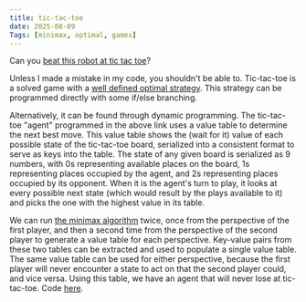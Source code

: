 ```yaml
---
title: tic-tac-toe
date: 2025-08-09
Tags: [minimax, optimal, games]
---
```


Can you [beat this robot at tic tac toe](https://jamesgadoury.github.io/tic-tac-toe/)?

Unless I made a mistake in my code, you shouldn't be able to.
Tic-tac-toe is a solved game with a [well defined optimal strategy](https://en.wikipedia.org/wiki/Tic-tac-toe#Strategy).
This strategy can be programmed directly with some if/else branching. 

Alternatively, it can be found through dynamic programming. The tic-tac-toe "agent" programmed
in the above link uses a value table to determine the next best move. This value table
shows the (wait for it) value of each possible state of the tic-tac-toe board, serialized into a
consistent format to serve as keys into the table. The state of any given board is serialized
as 9 numbers, with 0s representing available places on the board, 1s representing
places occupied by the agent, and 2s representing places occupied by its opponent. When it
is the agent's turn to play, it looks at every possible next state (which would result by
the plays available to it) and picks the one with the highest value in its table.

We can run [the minimax algorithm](https://en.wikipedia.org/wiki/Minimax) twice,
once from the perspective of the first player, and then a second time
from the perspective of the second player to generate a value table for each perspective.
Key-value pairs from these two tables can be extracted and used to populate a single value table.
The same value table can be used for either perspective, because the first player will never encounter a
state to act on that the second player could, and vice versa. Using this table, we have an
agent that will never lose at tic-tac-toe. Code [here](https://github.com/jamesGadoury/tic-tac-toe).

